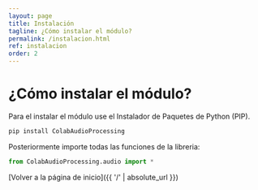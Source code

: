 ```yaml
---
layout: page
title: Instalación
tagline: ¿Cómo instalar el módulo?
permalink: /instalacion.html
ref: instalacion
order: 2
---
```


# ¿Cómo instalar el módulo?

Para el instalar el módulo use el Instalador de Paquetes de Python (PIP).

```python
pip install ColabAudioProcessing
```

Posteriormente importe todas las funciones de la libreria:

```python
from ColabAudioProcessing.audio import *
```
[Volver a la página de inicio]({{ '/' | absolute_url }})
